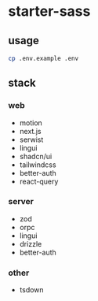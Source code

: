 # starter-sass

## usage

```bash
cp .env.example .env
```

## stack

### web

- motion
- next.js
- serwist
- lingui
- shadcn/ui
- tailwindcss
- better-auth
- react-query

### server

- zod
- orpc
- lingui
- drizzle
- better-auth

### other

- tsdown
